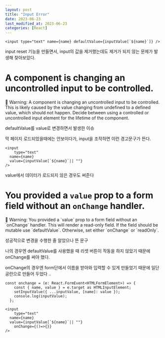 ```yaml
---
layout: post
title: "Input Error"
date: 2023-06-23
last_modified_at: 2023-06-23
categories: [React]
---
```


```tsx
<input type="text" name={name} defaultValue={inputValue[`${name}`]} />
```

input reset 기능을 만들면서, input의 값을 제거했는데도 제거가 되지 않는 문제가 발생해 찾아보았다.

# A component is changing an uncontrolled input to be controlled.

<aside>
📌 Warning: A component is changing an uncontrolled input to be controlled. This is likely caused by the value changing from undefined to a defined value, which should not happen. Decide between using a controlled or uncontrolled input element for the lifetime of the component.

</aside>

defaultValue를 value로 변경하면서 발생한 이슈

막 페이지 로드되었을때에는 안보이다가, input을 조작하면 이런 경고문구가 뜬다.

```tsx
<input
	type="text"
  name={name}
  value={inputValue[`${name}`|| ""}
/>
```

value에서 데이터가 로드되지 않은 경우도 써준다

# You provided a `value` prop to a form field without an `onChange` handler.

<aside>
📌 Warning: You provided a `value` prop to a form field without an `onChange` handler. This will render a read-only field. If the field should be mutable use `defaultValue`. Otherwise, set either `onChange` or `readOnly`.

</aside>

성공적으로 변경을 수행한 줄 알았으나 뜬 문구

나의 경우엔 defaultValue를 사용했을 때 리셋 버튼이 작동을 하지 않았기 때문에 onChange를 써야 했다.

onChange의 경우엔 form단에서 이름을 받아와 입력할 수 있게 만들었기 때문에 일단 공란으로 만들어 두었다 ..

```tsx
const onchange = (e: React.FormEvent<HTMLFormElement>) => {
    const { name, value } = e.target as HTMLInputElement;
    setInputValue({ ...inputValue, [name]: value });
    console.log(inputValue);
  };

<input
	type="text"
  name={name}
  value={inputValue[`${name}`|| ""}
	onChange={()=>{}}
/>
```
